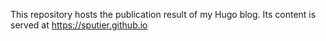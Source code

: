 This repository hosts the publication result of my Hugo blog. Its content is served at https://sputier.github.io
